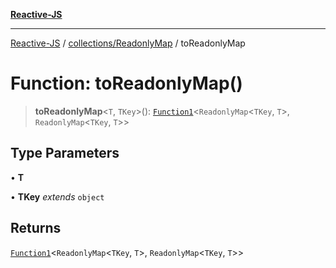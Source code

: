 [**Reactive-JS**](../../../README.md)

***

[Reactive-JS](../../../README.md) / [collections/ReadonlyMap](../README.md) / toReadonlyMap

# Function: toReadonlyMap()

> **toReadonlyMap**\<`T`, `TKey`\>(): [`Function1`](../../../functions/type-aliases/Function1.md)\<`ReadonlyMap`\<`TKey`, `T`\>, `ReadonlyMap`\<`TKey`, `T`\>\>

## Type Parameters

• **T**

• **TKey** *extends* `object`

## Returns

[`Function1`](../../../functions/type-aliases/Function1.md)\<`ReadonlyMap`\<`TKey`, `T`\>, `ReadonlyMap`\<`TKey`, `T`\>\>
